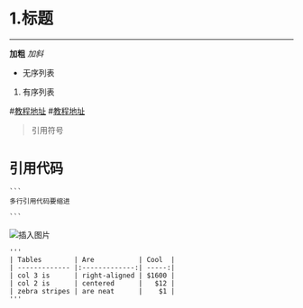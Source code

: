 # 1.标题
----------

**加粗** *加斜*

- 无序列表
1. 有序列表

#[教程地址](http://www.jianshu.com/p/q81RER)
#[教程地址](http://www.jianshu.com/p/q81RER)
	
> 引用符号
   
# `引用代码`

	```
	多行引用代码要缩进

	```

![插入图片](http://ww4.sinaimg.cn/bmiddle/aa397b7fjw1dzplsgpdw5j.jpg)

	'''
	| Tables        | Are           | Cool  |
	| ------------- |:-------------:| -----:|
	| col 3 is      | right-aligned | $1600 |
	| col 2 is      | centered      |   $12 |
	| zebra stripes | are neat      |    $1 |
	'''